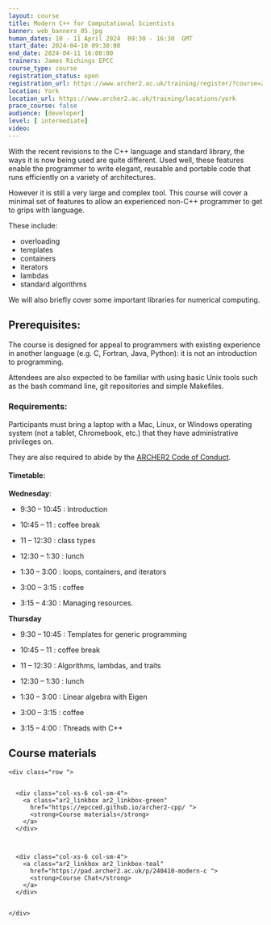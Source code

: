 ```yaml
---
layout: course
title: Modern C++ for Computational Scientists
banner: web_banners_05.jpg 
human_dates: 10 - 11 April 2024  09:30 - 16:30  GMT
start_date: 2024-04-10 09:30:00
end_date: 2024-04-11 16:00:00
trainers: James Richings EPCC
course_type: course
registration_status: open
registration_url: https://www.archer2.ac.uk/training/register/?course=240410-modern-c
location: York
location_url: https://www.archer2.ac.uk/training/locations/york
prace_course: false
audience: [developer]
level: [ intermediate]
video: 
---
```


With the recent revisions to the C++ language and standard library, the ways it is now being used are quite different. Used well, these features enable the programmer to write elegant, reusable and portable code that runs efficiently on a variety of architectures.

However it is still a very large and complex tool. This course will cover a minimal set of features to allow an experienced non-C++ programmer to get to grips with language.

These include:

- overloading
- templates
- containers
- iterators
- lambdas
- standard algorithms

We will also briefly cover some important libraries for numerical computing.

## Prerequisites:

The course is designed for appeal to programmers with existing experience in another language (e.g. C, Fortran, Java, Python): it is not an introduction to programming.

Attendees are also expected to be familiar with using basic Unix tools such as the bash command line, git repositories and simple Makefiles.


### Requirements:

Participants must bring a laptop with a Mac, Linux, or Windows operating system (not a tablet, Chromebook, etc.) that they have administrative privileges on.

They are also required to abide by the [ARCHER2  Code of Conduct](../../../about/policies/code-of-conduct.html). 


#### Timetable:

**Wednesday**:

- 9:30 – 10:45 : Introduction
- 10:45 – 11 : coffee break
- 11 – 12:30 : class types

- 12:30 – 1:30 : lunch

- 1:30 – 3:00 : loops, containers, and iterators
- 3:00 – 3:15 : coffee
- 3:15 – 4:30 : Managing resources.

**Thursday**

- 9:30 – 10:45 : Templates for generic programming
- 10:45 – 11 : coffee break
- 11 – 12:30 : Algorithms, lambdas, and traits

- 12:30 – 1:30 : lunch

- 1:30 – 3:00 : Linear algebra with Eigen
- 3:00 – 3:15 : coffee
- 3:15 – 4:00 : Threads with C++


<section id="service">

 


<h2><a name="materials">Course materials</a></h2>



    <div class="row ">	

		
      <div class="col-xs-6 col-sm-4">
        <a class="ar2_linkbox ar2_linkbox-green" 
          href="https://epcced.github.io/archer2-cpp/ ">
          <strong>Course materials</strong> 
        </a>
      </div>


 
      <div class="col-xs-6 col-sm-4">
        <a class="ar2_linkbox ar2_linkbox-teal" 
          href="https://pad.archer2.ac.uk/p/240410-modern-c ">
          <strong>Course Chat</strong>       
        </a>
      </div>
		

 	</div>
		
		
			 
<!--
 		
<h2><a name="videos">Videos</a></h2>

<h3>Session 1</h3>

<div>
	<iframe title="Video" width="560" height="315" src="https://www.youtube.com/embed/bByoHlKbjGA" frameborder="0" allow="accelerometer; autoplay; encrypted-media; gyroscope; picture-in-picture" allowfullscreen></iframe>
</div>


<h3>Session 2</h3>

<div>
	<iframe title="Video" width="560" height="315" src="https://www.youtube.com/embed/RXFMWWzchHQ" frameborder="0" allow="accelerometer; autoplay; encrypted-media; gyroscope; picture-in-picture" allowfullscreen></iframe>
</div>



<h3>Session 3</h3>

<div>
	<iframe title="Video" width="560" height="315" src="https://www.youtube.com/embed/FEVgrr6KaL4 " frameborder="0" allow="accelerometer; autoplay; encrypted-media; gyroscope; picture-in-picture" allowfullscreen></iframe>
</div>



<h3>Session 4</h3>

<div>
	<iframe title="Video" width="560" height="315" src="https://www.youtube.com/embed/dehb3Lq-0Ig " frameborder="0" allow="accelerometer; autoplay; encrypted-media; gyroscope; picture-in-picture" allowfullscreen></iframe>
</div>


-->


<!--

<h2><a name="feedback">Feedback</a></h2>


    <div class="row ">	

      <div class="col-xs-6 col-sm-4">
        <a class="ar2_linkbox ar2_linkbox-teal" 


		   href="https://www.archer2.ac.uk/training/feedback/?course=240410-modern-c"

		>
          <strong>Feedback</strong><br/>
          Please let us know what was great about this course and anything we can improve
        </a>
      </div>
    </div>
		

</section>

-->
